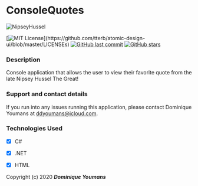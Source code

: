 # ConsoleQuotes
<!-- Nip image -->
![NipseyHussel](https://lh3.googleusercontent.com/naCLSKI2lwDGyfk9Ei6maNHgPKt2g8dJ_f4q48h-zpRogxaUKk2zEBlaxt5kZLg5CySYXp4PKhUI=s1200 "NIp")
<!-- badges -->
[![MIT License](https://img.shields.io/apm/l/atomic-design-ui.svg?)](https://github.com/tterb/atomic-design-ui/blob/master/LICENSEs)
[![GitHub last commit](https://img.shields.io/github/last-commit/google/skia.svg?style=flat)]()
[![GitHub stars](https://img.shields.io/github/stars/badges/shields.svg?style=social&label=Stars&style=plastic)]()
<!-- break -->
### Description

Console application that allows the user to view their favorite quote from the late Nipsey Hussel The Great!









### Support and contact details

If you run into any issues running this application, please contact Dominique Youmans at ddyoumans@icloud.com.

### Technologies Used

 - [x] C#
 - [x] .NET
 - [x] HTML



Copyright (c) 2020 **_Dominique Youmans_**

